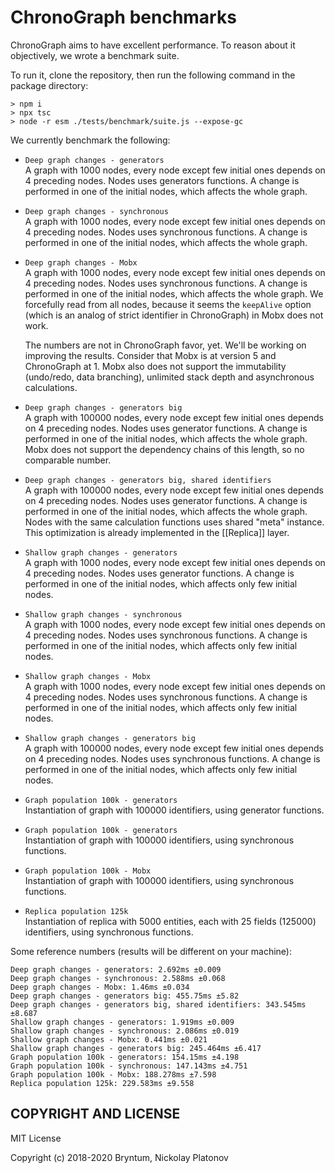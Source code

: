 ChronoGraph benchmarks
======================

ChronoGraph aims to have excellent performance. To reason about it objectively, we wrote a benchmark suite.

To run it, clone the repository, then run the following command in the package directory:

```plaintext
> npm i
> npx tsc
> node -r esm ./tests/benchmark/suite.js --expose-gc
```

We currently benchmark the following:

- `Deep graph changes - generators`<br>
  A graph with 1000 nodes, every node except few initial ones depends on 4 preceding nodes. Nodes uses generators functions. 
  A change is performed in one of the initial nodes, which affects the whole graph.
- `Deep graph changes - synchronous`<br>
  A graph with 1000 nodes, every node except few initial ones depends on 4 preceding nodes. Nodes uses synchronous functions.
  A change is performed in one of the initial nodes, which affects the whole graph.
- `Deep graph changes - Mobx`<br>
  A graph with 1000 nodes, every node except few initial ones depends on 4 preceding nodes. Nodes uses synchronous functions.
  A change is performed in one of the initial nodes, which affects the whole graph. We forcefully read from all nodes,
  because it seems the `keepAlive` option (which is an analog of strict identifier in ChronoGraph) in Mobx does not work.
  
  The numbers are not in ChronoGraph favor, yet. We'll be working on improving the results. 
  Consider that Mobx is at version 5 and ChronoGraph at 1. Mobx also does not support the immutability (undo/redo, data branching), 
  unlimited stack depth and asynchronous calculations.
- `Deep graph changes - generators big`<br>
  A graph with 100000 nodes, every node except few initial ones depends on 4 preceding nodes. Nodes uses generator functions.
  A change is performed in one of the initial nodes, which affects the whole graph.
  Mobx does not support the dependency chains of this length, so no comparable number.
- `Deep graph changes - generators big, shared identifiers`<br>
  A graph with 100000 nodes, every node except few initial ones depends on 4 preceding nodes. Nodes uses generator functions.
  A change is performed in one of the initial nodes, which affects the whole graph.
  Nodes with the same calculation functions uses shared "meta" instance. This optimization is already implemented in the [[Replica]] layer.
- `Shallow graph changes - generators`<br>
  A graph with 1000 nodes, every node except few initial ones depends on 4 preceding nodes. Nodes uses generator functions.
  A change is performed in one of the initial nodes, which affects only few initial nodes.
- `Shallow graph changes - synchronous`<br>
  A graph with 1000 nodes, every node except few initial ones depends on 4 preceding nodes. Nodes uses synchronous functions.
  A change is performed in one of the initial nodes, which affects only few initial nodes.
- `Shallow graph changes - Mobx`<br>
  A graph with 1000 nodes, every node except few initial ones depends on 4 preceding nodes. Nodes uses synchronous functions.
  A change is performed in one of the initial nodes, which affects only few initial nodes.
- `Shallow graph changes - generators big`<br>
  A graph with 100000 nodes, every node except few initial ones depends on 4 preceding nodes. Nodes uses synchronous functions.
  A change is performed in one of the initial nodes, which affects only few initial nodes.
- `Graph population 100k - generators`<br>
  Instantiation of graph with 100000 identifiers, using generator functions.
- `Graph population 100k - generators`<br>
  Instantiation of graph with 100000 identifiers, using synchronous functions.
- `Graph population 100k - Mobx`<br>
  Instantiation of graph with 100000 identifiers, using synchronous functions.
- `Replica population 125k`<br>
  Instantiation of replica with 5000 entities, each with 25 fields (125000) identifiers, using synchronous functions.

Some reference numbers (results will be different on your machine):

```plaintext
Deep graph changes - generators: 2.692ms ±0.009
Deep graph changes - synchronous: 2.588ms ±0.068
Deep graph changes - Mobx: 1.46ms ±0.034
Deep graph changes - generators big: 455.75ms ±5.82
Deep graph changes - generators big, shared identifiers: 343.545ms ±8.687
Shallow graph changes - generators: 1.919ms ±0.009
Shallow graph changes - synchronous: 2.086ms ±0.019
Shallow graph changes - Mobx: 0.441ms ±0.021
Shallow graph changes - generators big: 245.464ms ±6.417
Graph population 100k - generators: 154.15ms ±4.198
Graph population 100k - synchronous: 147.143ms ±4.751
Graph population 100k - Mobx: 188.278ms ±7.598
Replica population 125k: 229.583ms ±9.558
```


## COPYRIGHT AND LICENSE

MIT License

Copyright (c) 2018-2020 Bryntum, Nickolay Platonov
